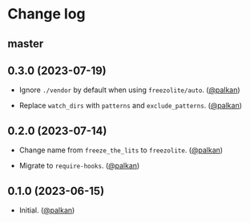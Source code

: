# Change log

## master

## 0.3.0 (2023-07-19)

- Ignore `./vendor` by default when using `freezolite/auto`. ([@palkan][])

- Replace `watch_dirs` with `patterns` and `exclude_patterns`. ([@palkan][])

## 0.2.0 (2023-07-14)

- Change name from `freeze_the_lits` to `freezolite`. ([@palkan][])

- Migrate to `require-hooks`. ([@palkan][])

## 0.1.0 (2023-06-15)

- Initial. ([@palkan][])

[@palkan]: https://github.com/palkan
